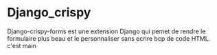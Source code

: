 # Django_crispy
Django-crispy-forms est une extension Django qui pemet de rendre le formulaire plus beau et le personnaliser sans ecrire bcp de code HTML.
c'est main

